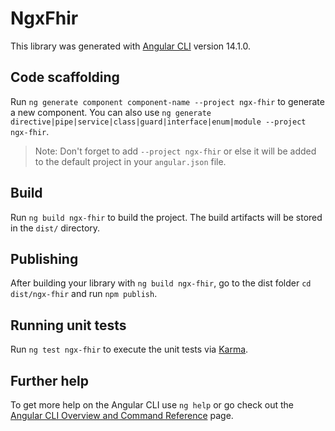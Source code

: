 # NgxFhir

This library was generated with [Angular CLI](https://github.com/angular/angular-cli) version 14.1.0.

## Code scaffolding

Run `ng generate component component-name --project ngx-fhir` to generate a new component. You can also use `ng generate directive|pipe|service|class|guard|interface|enum|module --project ngx-fhir`.
> Note: Don't forget to add `--project ngx-fhir` or else it will be added to the default project in your `angular.json` file. 

## Build

Run `ng build ngx-fhir` to build the project. The build artifacts will be stored in the `dist/` directory.

## Publishing

After building your library with `ng build ngx-fhir`, go to the dist folder `cd dist/ngx-fhir` and run `npm publish`.

## Running unit tests

Run `ng test ngx-fhir` to execute the unit tests via [Karma](https://karma-runner.github.io).

## Further help

To get more help on the Angular CLI use `ng help` or go check out the [Angular CLI Overview and Command Reference](https://angular.io/cli) page.
